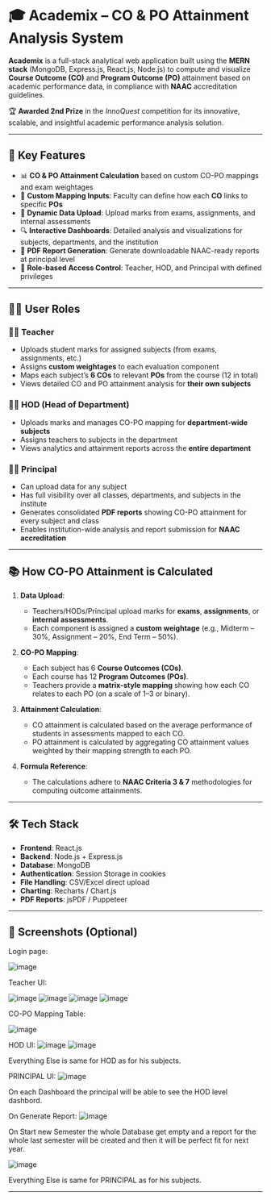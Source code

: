 # 🎓 Academix – CO & PO Attainment Analysis System

**Academix** is a full-stack analytical web application built using the **MERN stack** (MongoDB, Express.js, React.js, Node.js) to compute and visualize **Course Outcome (CO)** and **Program Outcome (PO)** attainment based on academic performance data, in compliance with **NAAC** accreditation guidelines.

🏆 **Awarded 2nd Prize** in the *InnoQuest* competition for its innovative, scalable, and insightful academic performance analysis solution.

---

## 🚀 Key Features

* 📊 **CO & PO Attainment Calculation** based on custom CO-PO mappings and exam weightages
* 🧠 **Custom Mapping Inputs**: Faculty can define how each **CO** links to specific **POs**
* 📝 **Dynamic Data Upload**: Upload marks from exams, assignments, and internal assessments
* 🔍 **Interactive Dashboards**: Detailed analysis and visualizations for subjects, departments, and the institution
* 📄 **PDF Report Generation**: Generate downloadable NAAC-ready reports at principal level
* 🏫 **Role-based Access Control**: Teacher, HOD, and Principal with defined privileges

---

## 🧑‍💼 User Roles

### 👨‍🏫 Teacher

* Uploads student marks for assigned subjects (from exams, assignments, etc.)
* Assigns **custom weightages** to each evaluation component
* Maps each subject’s **6 COs** to relevant **POs** from the course (12 in total)
* Views detailed CO and PO attainment analysis for **their own subjects**

### 🧑‍💼 HOD (Head of Department)

* Uploads marks and manages CO-PO mapping for **department-wide subjects**
* Assigns teachers to subjects in the department
* Views analytics and attainment reports across the **entire department**

### 🧑‍🎓 Principal

* Can upload data for any subject
* Has full visibility over all classes, departments, and subjects in the institute
* Generates consolidated **PDF reports** showing CO-PO attainment for every subject and class
* Enables institution-wide analysis and report submission for **NAAC accreditation**

---

## 📚 How CO-PO Attainment is Calculated

1. **Data Upload**:

   * Teachers/HODs/Principal upload marks for **exams**, **assignments**, or **internal assessments**.
   * Each component is assigned a **custom weightage** (e.g., Midterm – 30%, Assignment – 20%, End Term – 50%).

2. **CO-PO Mapping**:

   * Each subject has 6 **Course Outcomes (COs)**.
   * Each course has 12 **Program Outcomes (POs)**.
   * Teachers provide a **matrix-style mapping** showing how each CO relates to each PO (on a scale of 1–3 or binary).

3. **Attainment Calculation**:

   * CO attainment is calculated based on the average performance of students in assessments mapped to each CO.
   * PO attainment is calculated by aggregating CO attainment values weighted by their mapping strength to each PO.

4. **Formula Reference**:

   * The calculations adhere to **NAAC Criteria 3 & 7** methodologies for computing outcome attainments.

---

## 🛠️ Tech Stack

* **Frontend**: React.js
* **Backend**: Node.js + Express.js
* **Database**: MongoDB 
* **Authentication**: Session Storage in cookies
* **File Handling**: CSV/Excel direct upload
* **Charting**: Recharts / Chart.js
* **PDF Reports**: jsPDF / Puppeteer

---

## 📸 Screenshots (Optional)

Login page:

![image](https://github.com/user-attachments/assets/db0461ba-1a92-410e-83c8-4a4ffc3d897e)

Teacher UI:

![image](https://github.com/user-attachments/assets/9d0ca1f1-0d85-4f8e-ab0b-b66ba40c95d9)
![image](https://github.com/user-attachments/assets/f678f081-53ad-4da2-8cbe-4ead55f02efc)
![image](https://github.com/user-attachments/assets/23713346-3ec1-4881-b51c-1278f1e84612)
![image](https://github.com/user-attachments/assets/68b7fdde-46fb-43b4-a079-20c54b98ab0f)

CO-PO Mapping Table:

![image](https://github.com/user-attachments/assets/19562134-92f5-4b5a-af37-0859e5295d9a)

HOD UI:
![image](https://github.com/user-attachments/assets/a25c5b31-fb45-4a81-ac2d-e9f7919a5758)
![image](https://github.com/user-attachments/assets/7571e636-31c5-4bc7-9925-e4d31c9d29b5)

Everything Else is same for HOD as for his subjects.

PRINCIPAL UI:
![image](https://github.com/user-attachments/assets/135a19ac-1781-4705-9a22-997d7d679e02)

On each Dashboard the principal will be able to see the HOD level dashbord.

On Generate Report:
![image](https://github.com/user-attachments/assets/4a4a9d4b-c288-467b-99d7-62b1df640984)

On Start new Semester the whole Database get empty and a report for the whole last semester will be created and then it will be perfect fit for next year.

![image](https://github.com/user-attachments/assets/1b8270f1-8806-4de1-ae88-156b338b13f5)

Everything Else is same for PRINCIPAL as for his subjects.

---


